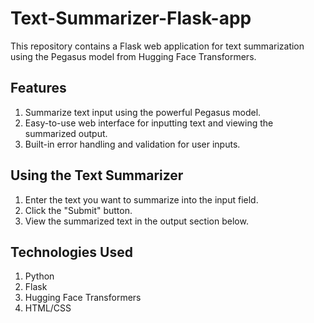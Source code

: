 # Text-Summarizer-Flask-app
This repository contains a Flask web application for text summarization using the Pegasus model from Hugging Face Transformers.

## Features
1. Summarize text input using the powerful Pegasus model.
2. Easy-to-use web interface for inputting text and viewing the summarized output.
3. Built-in error handling and validation for user inputs.

## Using the Text Summarizer
1. Enter the text you want to summarize into the input field.
2. Click the "Submit" button.
3. View the summarized text in the output section below.

## Technologies Used
1. Python
2. Flask
3. Hugging Face Transformers
4. HTML/CSS
